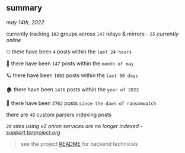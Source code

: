 
## summary
_may 14th, 2022_

currently tracking `102` groups across `147` relays & mirrors - _`55` currently online_

⏲ there have been `4` posts within the `last 24 hours`

🦈 there have been `147` posts within the `month of may`

🪐 there have been `1063` posts within the `last 90 days`

🏚 there have been `1476` posts within the `year of 2022`

🦕 there have been `3762` posts `since the dawn of ransomwatch`

there are `49` custom parsers indexing posts

_`20` sites using v2 onion services are no longer indexed - [support.torproject.org](https://support.torproject.org/onionservices/v2-deprecation/)_

> see the project [README](https://github.com/thetanz/ransomwatch#ransomwatch--) for backend technicals
